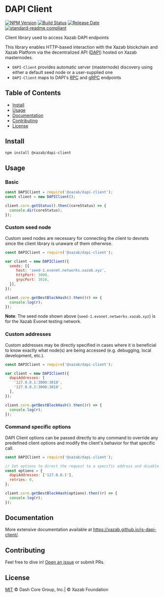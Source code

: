 # DAPI Client

[![NPM Version](https://img.shields.io/npm/v/@xazab/dapi-client)](https://www.npmjs.com/package/@xazab/dapi-client)
[![Build Status](https://travis-ci.com/xazab/js-dapi-client.svg?branch=master)](https://travis-ci.com/xazab/js-dapi-client)
[![Release Date](https://img.shields.io/github/release-date/xazab/js-dapi-client)](https://github.com/xazab/js-dapi-client/releases/latest)
[![standard-readme compliant](https://img.shields.io/badge/readme%20style-standard-brightgreen)](https://github.com/RichardLitt/standard-readme)

Client library used to access Xazab DAPI endpoints

This library enables HTTP-based interaction with the Xazab blockchain and Xazab
Platform via the decentralized API ([DAPI](https://github.com/xazab/dapi))
hosted on Xazab masternodes.

 - `DAPI-Client` provides automatic server (masternode) discovery using either a default seed node or a user-supplied one
 - `DAPI-Client` maps to DAPI's [RPC](https://github.com/xazab/dapi/tree/master/lib/rpcServer/commands) and [gRPC](https://github.com/xazab/dapi/tree/master/lib/grpcServer/handlers) endpoints

## Table of Contents
- [Install](#install)
- [Usage](#usage)
- [Documentation](#documentation)
- [Contributing](#contributing)
- [License](#license)

## Install

```sh
npm install @xazab/dapi-client
```

## Usage

### Basic

```javascript
const DAPIClient = require('@xazab/dapi-client');
const client = new DAPIClient();

client.core.getStatus().then((coreStatus) => {
  console.dir(coreStatus);
});
```

### Custom seed node

Custom seed nodes are necessary for connecting the client to devnets since the client library is unaware of them otherwise.

```javascript
const DAPIClient = require('@xazab/dapi-client');

var client = new DAPIClient({
  seeds: [{
     host: 'seed-1.evonet.networks.xazab.xyz',
     httpPort: 3000,
     grpcPort: 3010,
  }],
});

client.core.getBestBlockHash().then((r) => {
  console.log(r);
});
```

**Note**: The seed node shown above (`seed-1.evonet.networks.xazab.xyz`) is for the Xazab Evonet testing network.

### Custom addresses

Custom addresses may be directly specified in cases where it is beneficial to know exactly what node(s) are being accessed (e.g. debugging, local development, etc.).

```javascript
const DAPIClient = require('@xazab/dapi-client');

var client = new DAPIClient({
  dapiAddresses: [
    '127.0.0.1:3000:3010',
    '127.0.0.2:3000:3010',
  ],
});

client.core.getBestBlockHash().then((r) => {
  console.log(r);
});
```

### Command specific options

DAPI Client options can be passed directly to any command to override any predefined client options and modify the client's behavior for that specific call.

```javascript
const DAPIClient = require('@xazab/dapi-client');

// Set options to direct the request to a specific address and disable retries
const options = {
  dapiAddresses: ['127.0.0.1'],
  retries: 0,
};

client.core.getBestBlockHash(options).then((r) => {
  console.log(r);
});
```

## Documentation

More extensive documentation available at https://xazab.github.io/js-dapi-client/.


## Contributing

Feel free to dive in! [Open an issue](https://github.com/xazab/js-dapi-client/issues/new/choose) or submit PRs.

## License

[MIT](LICENSE) &copy; Dash Core Group, Inc.|  &copy; Xazab Foundation
